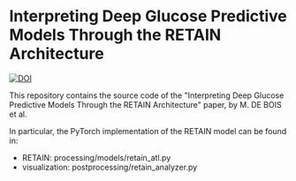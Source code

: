 # Interpreting Deep Glucose Predictive Models Through the RETAIN Architecture

[![DOI](https://zenodo.org/badge/276037777.svg)](https://zenodo.org/badge/latestdoi/276037777)

This repository contains the source code of the "Interpreting Deep Glucose Predictive Models Through the RETAIN Architecture" paper, by M. DE BOIS et al.

In particular, the PyTorch implementation of the RETAIN model can be found in:
* RETAIN: processing/models/retain_atl.py
* visualization: postprocessing/retain_analyzer.py
